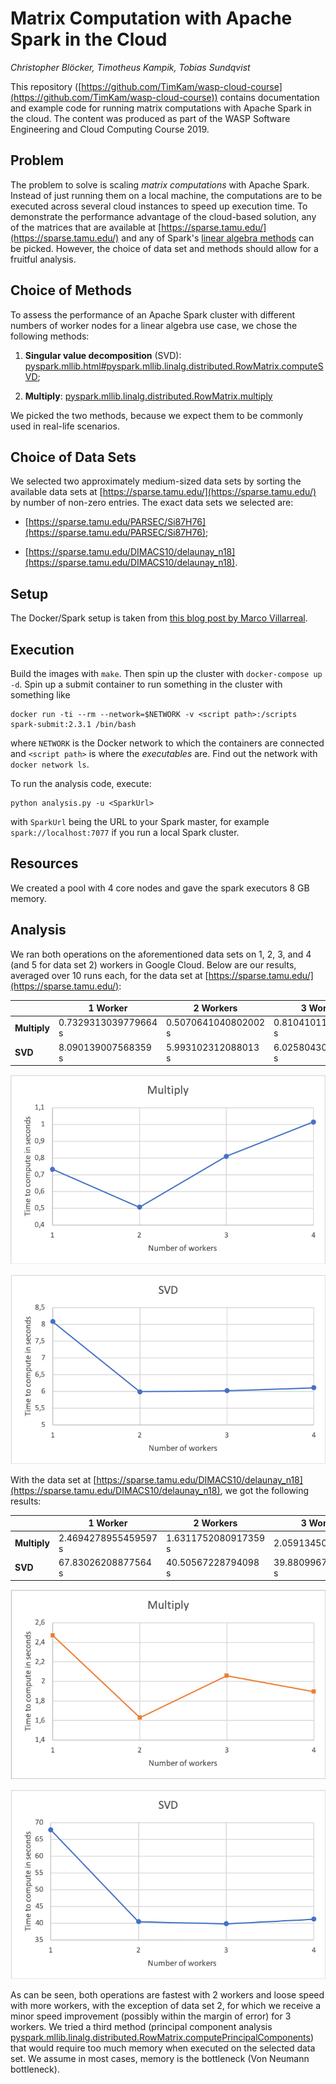 # Matrix Computation with Apache Spark in the Cloud

*Christopher Blöcker, Timotheus Kampik, Tobias Sundqvist*

This repository ([https://github.com/TimKam/wasp-cloud-course](https://github.com/TimKam/wasp-cloud-course)) contains documentation and example code for running matrix computations with Apache Spark in the cloud.
The content was produced as part of the WASP Software Engineering and Cloud Computing Course 2019.

## Problem
The problem to solve is scaling *matrix computations* with Apache Spark. Instead of just running them on a local machine, the computations are to be executed across several cloud instances to speed up execution time. To demonstrate the performance advantage of the cloud-based solution, any of the matrices that are available at [https://sparse.tamu.edu/](https://sparse.tamu.edu/) and any of Spark's [linear algebra methods](https://spark.apache.org/docs/2.2.0/api/python/pyspark.ml.html#module-pyspark.ml.linalg) can be picked. However, the choice of data set and methods should allow for a fruitful analysis.

## Choice of Methods
To assess the performance of an Apache Spark cluster with different numbers of worker nodes for a linear algebra use case, we chose the following methods:

1. **Singular value decomposition** (SVD): [pyspark.mllib.html#pyspark.mllib.linalg.distributed.RowMatrix.computeSVD](https://spark.apache.org/docs/latest/api/python/pyspark.mllib.html#pyspark.mllib.linalg.distributed.RowMatrix.computeSVD);

2. **Multiply**: [pyspark.mllib.linalg.distributed.RowMatrix.multiply](https://spark.apache.org/docs/latest/api/python/pyspark.mllib.html#pyspark.mllib.linalg.distributed.RowMatrix.multiply)

We picked the two methods, because we expect them to be commonly used in real-life scenarios.

## Choice of Data Sets
We selected two approximately medium-sized data sets by sorting the available data sets at [https://sparse.tamu.edu/](https://sparse.tamu.edu/) by number of non-zero entries.
The exact data sets we selected are:

* [https://sparse.tamu.edu/PARSEC/Si87H76](https://sparse.tamu.edu/PARSEC/Si87H76);

* [https://sparse.tamu.edu/DIMACS10/delaunay_n18](https://sparse.tamu.edu/DIMACS10/delaunay_n18).

## Setup
The Docker/Spark setup is taken from [this blog post by Marco Villarreal](https://medium.com/@marcovillarreal_40011/creating-a-spark-standalone-cluster-with-docker-and-docker-compose-ba9d743a157f).

## Execution
Build the images with `make`. Then spin up the cluster with `docker-compose up -d`. Spin up a submit container to run something in the cluster with something like

```
docker run -ti --rm --network=$NETWORK -v <script path>:/scripts spark-submit:2.3.1 /bin/bash
```

where `NETWORK` is the Docker network to which the containers are connected and `<script path>` is where the *executables* are. Find out the network with `docker network ls`.

To run the analysis code, execute:

```
python analysis.py -u <SparkUrl>
```
with `SparkUrl` being the URL to your Spark master, for example `spark://localhost:7077` if you run a local Spark cluster.

## Resources
We created a pool with 4 core nodes and gave the spark executors 8 GB memory.

## Analysis

We ran both operations on the aforementioned data sets on 1, 2, 3, and 4 (and 5 for data set 2) workers in Google Cloud.
Below are our results, averaged over 10 runs each, for the data set at [https://sparse.tamu.edu/](https://sparse.tamu.edu/):

|              | 1 Worker              | 2 Workers              | 3 Workers              | 4 Workers              |
| ------------ | --------------------- | ---------------------  | ---------------------  | ---------------------  |
| **Multiply** |  0.7329313039779664 s | 0.5070641040802002 s   |   0.8104101181030273 s |   1.015389585494995 s  | 
| **SVD**      |  8.090139007568359 s  | 5.993102312088013 s    |   6.0258043050765995 s |   6.112043023109436 s  | 

![Multiply](multiply.png)

![SVD](svd.png)

With the data set at [https://sparse.tamu.edu/DIMACS10/delaunay_n18](https://sparse.tamu.edu/DIMACS10/delaunay_n18), we got the following results:


|              | 1 Worker              | 2 Workers              | 3 Workers              | 4 Workers              | 5 Workers              |
| ------------ | --------------------- | ---------------------  | ---------------------  | ---------------------  | ---------------------  |
| **Multiply** |  2.4694278955459597 s | 1.6311752080917359 s   |     2.05913450717926 s | 1.8936052083969117 s   |   1.8766150951385498 s | 
| **SVD**      |  67.83026208877564 s  | 40.50567228794098 s    |   39.880996799468996 s |   41.2277055978775 s   |   40.89326241016388 s  |

![Multiply](multiply_2.png)

![SVD](svd_2.png)

As can be seen, both operations are fastest with 2 workers and loose speed with more workers, with the exception of data set 2, for which we receive a minor speed improvement (possibly within the margin of error) for 3 workers.
We tried a third method (principal component analysis [pyspark.mllib.linalg.distributed.RowMatrix.computePrincipalComponents](https://spark.apache.org/docs/latest/api/python/pyspark.mllib.html#pyspark.mllib.linalg.distributed.RowMatrix.computePrincipalComponents)) that would require too much memory when executed on the selected data set. We assume in most cases, memory is the bottleneck (Von Neumann bottleneck).
